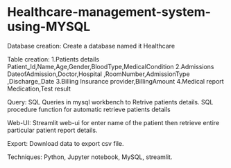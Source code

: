 # Healthcare-management-system-using-MYSQL
Database creation:
Create a database named it Healthcare 

Table creation:
1.Patients details
Patient_Id,Name,Age,Gender,BloodType,MedicalCondition 
2.Admissions
DateofAdmission,Doctor,Hospital ,RoomNumber,AdmissionType ,Discharge_Date
3.Billing
Insurance provider,BillingAmount
4.Medical report
Medication,Test result

Query:
SQL Queries in mysql workbench to Retrive patients details.
SQL procedure function for automatic retrieve patients details

Web-UI:
Streamlit web-ui for enter name of the patient then retrieve entire particular patient report details.

Export:
Download data to export csv file.

Techniques:
Python,
Jupyter notebook,
MySQL,
streamlit.


